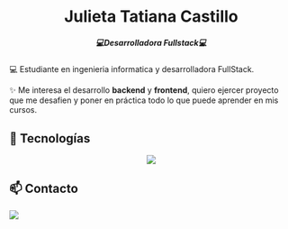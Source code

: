 <div align="center" width="500">
  <h1>Julieta Tatiana Castillo</h2>
  <h5>💻Desarrolladora Fullstack💻</h5>
</div>
<p>💻 Estudiante en ingenieria informatica y desarrolladora FullStack.</p>
<p>✨ Me interesa el desarrollo <b>backend</b> y <b>frontend</b>, quiero ejercer proyecto que me desafien y poner en práctica todo lo que puede aprender en mis cursos.</p>

## 🚀 Tecnologías
<p align="center">
  <img src="https://skillicons.dev/icons?i=java,javascript,python,angular,postgresql,docker" />
</p>

## 📫 Contacto
<p>
  <a href="https://www.linkedin.com/in/julieta-tatiana-castillo/" target="_black">
    <img src="https://skillicons.dev/icons?i=linkedin" />
  </a>
</p>
